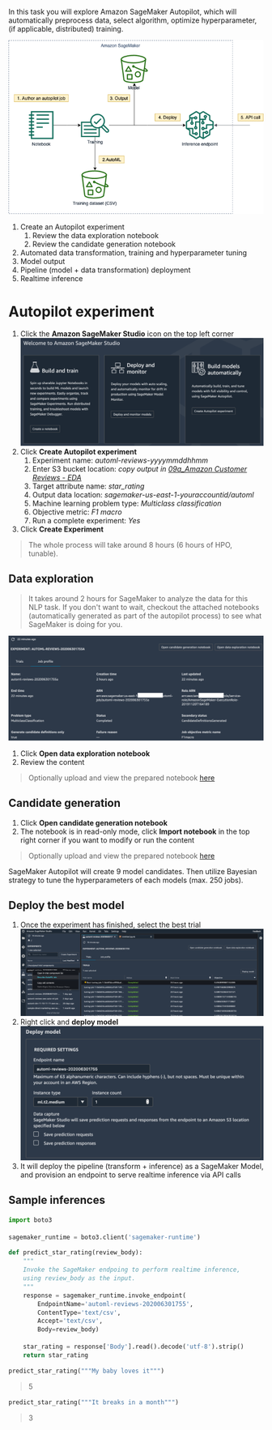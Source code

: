 In this task you will explore Amazon SageMaker Autopilot, which will automatically preprocess data, select algorithm, optimize hyperparameter, (if applicable, distributed) training.

![10-autopilot](images/10_autopilot.png)

1. Create an Autopilot experiment
   1. Review the data exploration notebook
   2. Review the candidate generation notebook
2. Automated data transformation, training and hyperparameter tuning
3. Model output
4. Pipeline (model + data transformation) deployment 
5. Realtime inference

# Autopilot experiment
1. Click the **Amazon SageMaker Studio** icon on the top left corner ![sagemaker-studio-welcome](images/sagemaker-studio-welcome.png)
2. Click **Create Autopilot experiment**
   1. Experiment name: *automl-reviews-yyyymmddhhmm*
   2. Enter S3 bucket location: *copy output in [09a_Amazon Customer Reviews - EDA]()*
   3. Target attribute name: *star_rating*
   4. Output data location: *sagemaker-us-east-1-youraccountid/automl*
   5. Machine learning problem type: *Multiclass classification*
   6. Objective metric: *F1 macro*
   7. Run a complete experiment: *Yes*
3. Click **Create Experiment**

> The whole process will take around 8 hours (6 hours of HPO, tunable).

## Data exploration

> It takes around 2 hours for SageMaker to analyze the data for this NLP task. If you don't want to wait, checkout the attached notebooks (automatically generated as part of the autopilot process) to see what SageMaker is doing for you.

![Autopilot experiment summary](images/autopilot-experiment-summary.png)

1. Click **Open data exploration notebook**
2. Review the content

> Optionally upload and view the prepared notebook [here](10.1_SageMakerAutopilotDataExplorationNotebook.ipynb)

## Candidate generation

1. Click **Open candidate generation notebook**
2. The notebook is in read-only mode, click **Import notebook** in the top right corner if you want to modify or run the content

> Optionally upload and view the prepared notebook [here](10.2_SageMakerAutopilotCandidateDefinitionNotebook.ipynb)

SageMaker Autopilot will create 9 model candidates. Then utilize Bayesian strategy to tune the hyperparameters of each models (max. 250 jobs).

## Deploy the best model

1. Once the experiment has finished, select the best trial ![sagemaker-autopilot-describe-job](images/sagemaker-autopilot-describe-job.png)
2. Right click and **deploy model** ![sagemaker-autopilot-deploy-model](images/sagemaker-autopilot-deploy-model.png)
3. It will deploy the pipeline (transform + inference) as a SageMaker Model, and provision an endpoint to serve realtime inference via API calls 

## Sample inferences

```python
import boto3

sagemaker_runtime = boto3.client('sagemaker-runtime')
```

```python
def predict_star_rating(review_body):
    """
    Invoke the SageMaker endpoing to perform realtime inference,
    using review_body as the input.
    """
    response = sagemaker_runtime.invoke_endpoint(
        EndpointName='automl-reviews-202006301755',
        ContentType='text/csv',
        Accept='text/csv',
        Body=review_body)
    
    star_rating = response['Body'].read().decode('utf-8').strip()
    return star_rating
```

```python
predict_star_rating("""My baby loves it""")
```
>5

```python
predict_star_rating("""It breaks in a month""")
```
>3